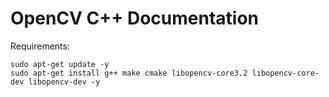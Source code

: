 # OpenCV C++ Documentation

Requirements:

```
sudo apt-get update -y
sudo apt-get install g++ make cmake libopencv-core3.2 libopencv-core-dev libopencv-dev -y
```